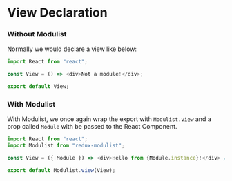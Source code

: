 
# View Declaration

### Without Modulist

Normally we would declare a view like below:
```js
import React from "react";

const View = () => <div>Not a module!</div>;

export default View;
```

### With Modulist

With Modulist, we once again wrap the export with `Modulist.view` and a prop called `Module` with be passed to the React Component.
```js
import React from "react";
import Modulist from "redux-modulist";

const View = ({ Module }) => <div>Hello from {Module.instance}!</div> //"MyModule_12Sd1"

export default Modulist.view(View);
```
